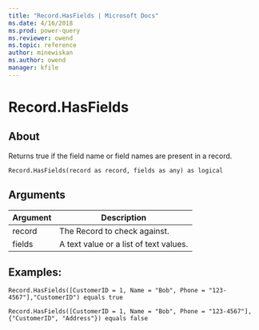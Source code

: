 ```yaml
---
title: "Record.HasFields | Microsoft Docs"
ms.date: 4/16/2018
ms.prod: power-query
ms.reviewer: owend
ms.topic: reference
author: minewiskan
ms.author: owend
manager: kfile
---
```

# Record.HasFields

  
## About  
Returns true if the field name or field names are present in a record.  
  
```  
Record.HasFields(record as record, fields as any) as logical  
```  
  
## Arguments  
  
|Argument|Description|  
|------------|---------------|  
|record|The Record to check against.|  
|fields|A text value or a list of text values.|  
  
## <a name="__toc360789150"></a>Examples:  
  
```  
Record.HasFields([CustomerID = 1, Name = "Bob", Phone = "123-4567"],"CustomerID") equals true  
```  
  
```  
Record.HasFields([CustomerID = 1, Name = "Bob", Phone = "123-4567"],{"CustomerID", "Address"}) equals false  
```  
